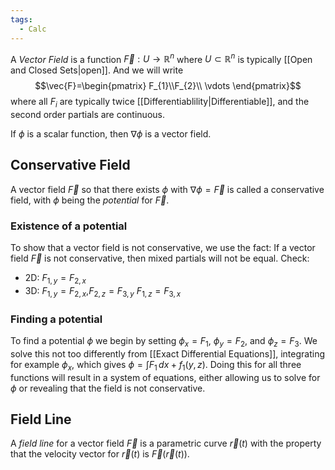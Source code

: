 ```yaml
---
tags:
  - Calc
---
```

A *Vector Field* is a function $\vec F:U\to \mathbb{R}^{n}$ where $U\subset \mathbb{R}^{n}$ is typically [[Open and Closed Sets|open]].
And we will write
$$\vec{F}=\begin{pmatrix}
F_{1}\\F_{2}\\ \vdots
\end{pmatrix}$$
where all $F_i$ are typically twice [[Differentiablility|Differentiable]], and the second order partials are continuous.

If $\phi$ is a scalar function, then $\nabla \phi$ is a vector field.
## Conservative Field
A vector field $\vec{F}$ so that there exists $\phi$ with $\nabla \phi=\vec{F}$ is called a conservative field, with $\phi$ being the *potential* for $\vec{F}$.
### Existence of a potential
To show that a vector field is not conservative, we use the fact:
If a vector field $\vec{F}$ is not conservative, then mixed partials will not be equal. Check:
- 2D: $F_{1,y}=F_{2,x}$
- 3D: $F_{1,y}=F_{2,x}$,$F_{2,z}=F_{3,y}$ $F_{1,z}=F_{3,x}$
### Finding a potential
To find a potential $\phi$ we begin by setting $\phi_x=F_{1}$, $\phi_y=F_{2}$, and $\phi_z=F_{3}$. We solve this not too differently from [[Exact Differential Equations]], integrating for example $\phi_x$, which gives $\phi=\int F_{1} \, dx+f_{1}(y,z)$. Doing this for all three functions will result in a system of equations, either allowing us to solve for $\phi$ or revealing that the field is not conservative.
## Field Line
A *field line* for a vector field $\vec{F}$ is a parametric curve $\vec{r}(t)$ with the property that the velocity vector for $\vec{r}(t)$ is $\vec{F}(\vec{r}(t))$.
